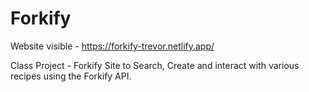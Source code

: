 # Forkify

Website visible - https://forkify-trevor.netlify.app/

Class Project - Forkify Site to Search, Create and interact with various recipes using the Forkify API.
